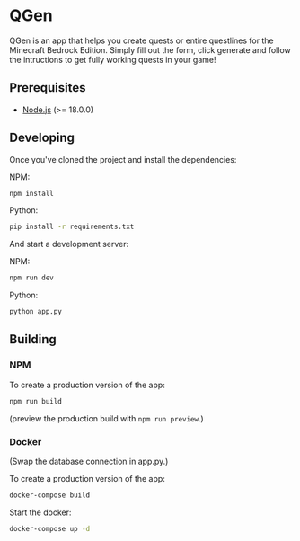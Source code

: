# QGen

QGen is an app that helps you create quests or entire questlines for the Minecraft Bedrock Edition. Simply fill out the form, click generate and follow the intructions to get fully working quests in your game!

## Prerequisites

- [Node.js](https://nodejs.org/de) (>= 18.0.0)

## Developing

Once you've cloned the project and install the dependencies:

NPM:

```bash
npm install
```

Python:

```bash
pip install -r requirements.txt
```

And start a development server:

NPM:

```bash
npm run dev
```

Python:

```bash
python app.py
```

## Building

### NPM

To create a production version of the app:

```bash
npm run build
```

(preview the production build with `npm run preview`.)

### Docker

(Swap the database connection in app.py.)

To create a production version of the app:

```bash
docker-compose build
```

Start the docker:

```bash
docker-compose up -d
```
